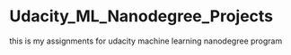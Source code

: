 # Udacity_ML_Nanodegree_Projects

this is my assignments for udacity machine learning nanodegree program 
